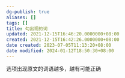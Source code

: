 ```yaml
---
dg-publish: true
aliases: []
tags: []
title: 勾出现的词
updated: 2021-12-15T16:46:20.0000000+08:00
created: 2021-12-15T16:42:26.0000000+08:00
date created: 2023-07-05T11:13:20+08:00
date modified: 2024-01-12T18:50:30+08:00
---
```


选项出现原文的词语越多，越有可能正确
